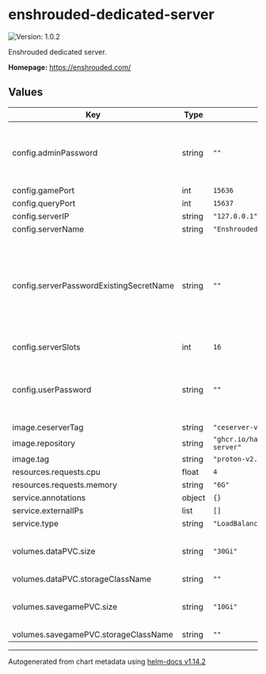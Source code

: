 # enshrouded-dedicated-server

![Version: 1.0.2](https://img.shields.io/badge/Version-1.0.2-informational?style=flat-square)

Enshrouded dedicated server.

**Homepage:** <https://enshrouded.com/>

## Values

| Key | Type | Default | Description |
|-----|------|---------|-------------|
| config.adminPassword | string | `""` | Admin password. If not set, password will be generated randomly. |
| config.gamePort | int | `15636` |  |
| config.queryPort | int | `15637` |  |
| config.serverIP | string | `"127.0.0.1"` | Server IP |
| config.serverName | string | `"Enshrouded Server"` | Server name |
| config.serverPasswordExistingSecretName | string | `""` | Existing secret name for server password. Must contain key named "password". If set `serverPassword` will be ignored. |
| config.serverSlots | int | `16` | Number of server slots |
| config.userPassword | string | `""` | Server password. If not set, password will be generated randomly. |
| image.ceserverTag | string | `"ceserver-v2.1.4"` |  |
| image.repository | string | `"ghcr.io/hartmanfrost/enshrouded-server"` |  |
| image.tag | string | `"proton-v2.1.4"` |  |
| resources.requests.cpu | float | `4` |  |
| resources.requests.memory | string | `"6G"` |  |
| service.annotations | object | `{}` |  |
| service.externalIPs | list | `[]` |  |
| service.type | string | `"LoadBalancer"` |  |
| volumes.dataPVC.size | string | `"30Gi"` | Size of the persistent volume for gamedata |
| volumes.dataPVC.storageClassName | string | `""` |  |
| volumes.savegamePVC.size | string | `"10Gi"` | Size of the persistent volume for savegames |
| volumes.savegamePVC.storageClassName | string | `""` |  |

----------------------------------------------
Autogenerated from chart metadata using [helm-docs v1.14.2](https://github.com/norwoodj/helm-docs/releases/v1.14.2)
